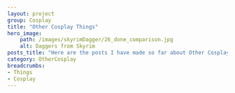 ```yaml
---
layout: project
group: Cosplay
title: "Other Cosplay Things"
hero_image: 
    path: /images/skyrimDagger/26_done_comparison.jpg
    alt: Daggers from Skyrim
posts_title: "Here are the posts I have made so far about Other Cosplay Making:"
category: OtherCosplay
breadcrumbs: 
- Things
- Cosplay
---
```


